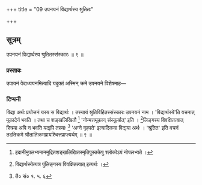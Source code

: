 +++
title = "09 उपनयनं विद्यार्थस्य श्रुतितः"

+++
## सूत्रम्
उपनयनं विद्यार्थस्य श्रुतितस्संस्कारः ॥ ९ ॥  
### प्रस्तावः
उपायनं वेदाध्ययनमित्यादि यदुक्तं अस्मिन् क्रमे उपनयने विशेषमाह—  
### टिप्पनी
विद्या अर्थः प्रयोजनं यस्य स विद्यार्थः । तस्यायं श्रुतिविहितस्संस्कारः उपनयनं नाम । 'विद्यार्थस्ये'ति वचनात् मूकादेर्न भवति । तथा च शङ्खलिखितौ [^४] 'नोन्मत्तमूकान् संस्कुर्यात्' इति । [^५]लिङ्गस्य विवक्षितत्वात् स्त्रिया अपि न भवति यद्यपि तस्याः [^६] 'अग्ने गृहपते' इत्यादिकया विद्यया अर्थः । 'श्रुतित' इति वचनं तदतिक्रमे श्रौतातिक्रमप्रायश्चित्तप्राप्त्यर्थम् ॥ ९ ॥  

[^४]:

    इदानीमुपलभ्यमानमुद्रितशङ्खलिखितस्मृतिपुस्तकेषु श्लोकोऽयं नोपलभ्यते ।  

[^५]: विद्यार्थस्येत्यत्र पुंलिङ्गस्य विवक्षितत्वात् इत्यर्थः ।

[^६]: तै० सं० १. ५. ६  
